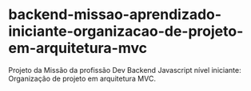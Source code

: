# backend-missao-aprendizado-iniciante-organizacao-de-projeto-em-arquitetura-mvc
Projeto da Missão da profissão Dev Backend Javascript nível iniciante: Organização de projeto em arquitetura MVC.
